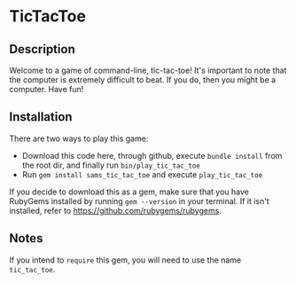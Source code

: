 # TicTacToe

## Description
Welcome to a game of command-line, tic-tac-toe! It's important to note that the computer is extremely
difficult to beat. If you do, then you might be a computer. Have fun!

## Installation
There are two ways to play this game:
- Download this code here, through github, execute `bundle install` from the root dir, and finally run `bin/play_tic_tac_toe`
- Run `gem install sams_tic_tac_toe` and execute `play_tic_tac_toe`

If you decide to download this as a gem, make sure that you have RubyGems installed by running `gem --version` in your terminal.
If it isn't installed, refer to https://github.com/rubygems/rubygems.

## Notes
If you intend to `require` this gem, you will need to use the name `tic_tac_toe`.
